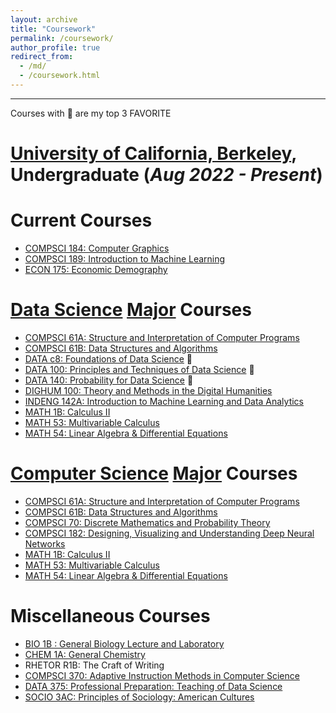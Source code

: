 ```yaml
---
layout: archive
title: "Coursework"
permalink: /coursework/
author_profile: true
redirect_from: 
  - /md/
  - /coursework.html
---
```

---

Courses with 🌠 are my top 3 FAVORITE

__[University of California, Berkeley](https://www.berkeley.edu/)__, Undergraduate (_Aug 2022 - Present_)
======

# Current Courses
 * <a href = "https://classes.berkeley.edu/content/2024-fall-data-c182-001-lec-001" target = "_blank">COMPSCI 184: Computer Graphics</a>
 * <a href = "https://classes.berkeley.edu/content/2024-fall-data-c182-001-lec-001" target = "_blank">COMPSCI 189: Introduction to Machine Learning</a>
  * <a href = "https://classes.berkeley.edu/content/2024-fall-data-c182-001-lec-001" target = "_blank">ECON 175: Economic Demography</a>


# [Data Science](https://cdss.berkeley.edu/dsus) [Major](https://cdss.berkeley.edu/dsus/academics/data-science-major) Courses
* <a href = "https://cs61a.org/" target = "_blank">COMPSCI 61A: Structure and Interpretation of Computer Programs</a>
* <a href = "https://fa23.datastructur.es/" target = "_blank">COMPSCI 61B: Data Structures and Algorithms</a>
* <a href = "http://www.data8.org/fa22/" target = "_blank">DATA c8: Foundations of Data Science</a> 🌠
* <a href = "https://ds100.org" target = "_blank">DATA 100: Principles and Techniques of Data Science</a> 🌠
* <a href = "http://prob140.org/" target = "_blank">DATA 140: Probability for Data Science</a> 🌠 
* <a href = "https://sites.google.com/berkeley.edu/dighum-100/home?pli=1" target = "_blank">DIGHUM 100: Theory and Methods in the Digital Humanities</a>
* <a href = "https://classes.berkeley.edu/content/2024-fall-indeng-142a-1-lec-1" target = "_blank">INDENG 142A: Introduction to Machine Learning and Data Analytics</a> 
* <a href = "https://math.berkeley.edu/courses/overview/lowerdivcourses/math1b" target = "_blank">MATH 1B: Calculus II</a>
* <a href = "https://math.berkeley.edu/courses/overview/lowerdivcourses/math53" target = "_blank">MATH 53: Multivariable Calculus</a>
* <a href = "https://math.berkeley.edu/courses/overview/lowerdivcourses/math54" target = "_blank">MATH 54: Linear Algebra & Differential Equations</a>


# [Computer Science](https://eecs.berkeley.edu/cs/) [Major](https://eecs.berkeley.edu/academics/undergraduate/cs-ba/) Courses
* <a href = "https://cs61a.org/" target = "_blank">COMPSCI 61A: Structure and Interpretation of Computer Programs</a>
* <a href = "https://fa23.datastructur.es/" target = "_blank">COMPSCI 61B: Data Structures and Algorithms</a>
* <a href = "http://www.eecs70.org/" target = "_blank">COMPSCI 70: Discrete Mathematics and Probability Theory</a>
* <a href = "https://classes.berkeley.edu/content/2024-fall-data-c182-001-lec-001" target = "_blank">COMPSCI 182: Designing, Visualizing and Understanding Deep Neural Networks</a>
* <a href = "https://math.berkeley.edu/courses/overview/lowerdivcourses/math1b" target = "_blank">MATH 1B: Calculus II</a>
* <a href = "https://math.berkeley.edu/courses/overview/lowerdivcourses/math53" target = "_blank">MATH 53: Multivariable Calculus</a>
* <a href = "https://math.berkeley.edu/courses/overview/lowerdivcourses/math54" target = "_blank">MATH 54: Linear Algebra & Differential Equations</a>


# Miscellaneous Courses
* <a href = "https://classes.berkeley.edu/content/2023-fall-biology-1b-001-lec-001" target = "_blank">BIO 1B : General Biology Lecture and Laboratory</a>
* <a href = "https://slc.berkeley.edu/programs/science/courses-supported/chemistry-1a-1al" target = "_blank">CHEM 1A: General Chemistry</a>
* RHETOR R1B: The Craft of Writing
* <a href = "https://www2.eecs.berkeley.edu/Courses/CS370/" target = "_blank">COMPSCI 370: Adaptive Instruction Methods in Computer Science</a>
* <a href = "https://classes.berkeley.edu/content/2024-fall-data-375-001-lec-001" target = "_blank">DATA 375: Professional Preparation: Teaching of Data Science</a>
* <a href = "https://classes.berkeley.edu/content/2023-fall-sociol-3ac-001-lec-001" target = "_blank">SOCIO 3AC: Principles of Sociology: American Cultures</a>
